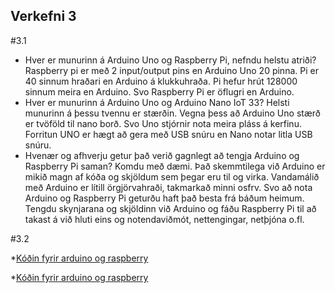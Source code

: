 ## Verkefni 3

#3.1
* Hver er munurinn á Arduino Uno og Raspberry Pi, nefndu helstu atriði? Raspberry pi er með 2 input/output pins en Arduino Uno 20 pinna. Pi er 40 sinnum hraðari en Arduino á klukkuhraða. Pi hefur hrút 128000 sinnum meira en Arduino. Svo Raspberry Pi er öflugri en Arduino.
* Hver er munurinn á Arduino Uno og Arduino Nano IoT 33? Helsti munurinn á þessu tvennu er stærðin. Vegna þess að Arduino Uno stærð er tvöföld til nano borð. Svo Uno stjórnir nota meira pláss á kerfinu. Forritun UNO er hægt að gera með USB snúru en Nano notar litla USB snúru.
* Hvenær og afhverju getur það verið gagnlegt að tengja Arduino og Raspberry Pi saman? Komdu með dæmi. Það skemmtilega við Arduino er mikið magn af kóða og skjöldum sem þegar eru til og virka. Vandamálið með Arduino er lítill örgjörvahraði, takmarkað minni osfrv. Svo að nota Arduino og Raspberry Pi geturðu haft það besta frá báðum heimum. Tengdu skynjarana og skjöldinn við Arduino og fáðu Raspberry Pi til að takast á við hluti eins og notendaviðmót, nettengingar, netþjóna o.fl.

#3.2

*[Kóðin fyrir arduino og raspberry](https://github.com/BjarkiJohannes/VESM/blob/main/hello.py)

*[Kóðin fyrir arduino og raspberry](https://streamable.com/invqq5)
